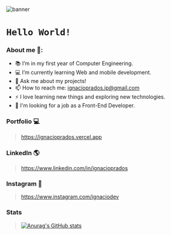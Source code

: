 ![banner](https://raw.githubusercontent.com/IgnacioPrados/IgnacioPrados/main/Linkedin%20Banner.png)
# `Hello World!`
<!-- **IgnacioPrados/Ignacio-Prados** is a ✨ _special_ ✨ repository because its `README.md` (this file) appears on your GitHub profile. -->

### About me 🧠:

- 📚 I’m in my first year of Computer Engineering.
- 💻 I’m currently learning Web and mobile development.
- 💬 Ask me about my projects!
- 📫 How to reach me: ignacioprados.ip@gmail.com
- ⚡ I love learning new things and exploring new technologies.
- 🚩 I'm looking for a job as a Front-End Developer.

###  Portfolio 💻
> https://ignacioprados.vercel.app

###  LinkedIn 🌎
> https://www.linkedin.com/in/ignacioprados

###  Instagram 📸
> https://www.instagram.com/ignaciodev


###  Stats
>[![Anurag's GitHub stats](https://github-readme-stats.vercel.app/api?username=IgnacioPrados)](https://github.com/anuraghazra/github-readme-stats)

